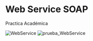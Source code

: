 # Web Service SOAP
Practica Académica

![WebService](https://user-images.githubusercontent.com/25255847/90970632-b20ada00-e4c4-11ea-9bce-804377f5796d.PNG)
 ![prueba_WebService](https://user-images.githubusercontent.com/25255847/90970630-afa88000-e4c4-11ea-8d00-4e4c4ac46ab3.PNG)
